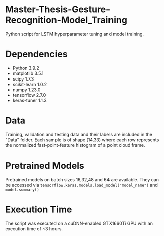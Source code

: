 # Master-Thesis-Gesture-Recognition-Model_Training
Python script for LSTM hyperparameter tuning and model training. 

# Dependencies
- Python 3.9.2
- matplotlib 3.5.1
- scipy 1.7.3
- scikit-learn  1.0.2
- numpy 1.23.0
- tensorflow 2.7.0
- keras-tuner 1.1.3

# Data
Training, validation and testing data and their labels are included in the "Data" folder. Each sample is of shape (14,33) where each row represents the normalized fast-point-feature histogram of a point cloud frame.

# Pretrained Models
Pretrained models on batch sizes 16,32,48 and 64 are available. They can be accessed via `tensorflow.keras.models.load_model("model_name")` and `model.summary()`

# Execution Time
The script was executed on a cuDNN-enabled GTX1660Ti GPU with an execution time of ~3 hours.

